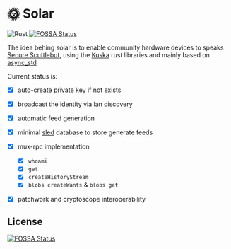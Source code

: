 # 🌞 Solar

![Rust](https://github.com/Kuska-ssb/solar/workflows/Rust/badge.svg)
[![FOSSA Status](https://app.fossa.com/api/projects/git%2Bgithub.com%2FKuska-ssb%2Fsolar.svg?type=shield)](https://app.fossa.com/projects/git%2Bgithub.com%2FKuska-ssb%2Fsolar?ref=badge_shield)

The idea behing solar is to enable community hardware devices to speaks [Secure Scuttlebut](https://scuttlebutt.nz/), using the [Kuska](https://github.com/Kuska-ssb) rust libraries and mainly based on [async_std](https://async.rs/)

Current status is:

- [X] auto-create private key if not exists
- [X] broadcast the identity via lan discovery
- [X] automatic feed generation 
- [X] minimal [sled](https://github.com/spacejam/sled) database to store generate feeds
- [X] mux-rpc implementation
  - [X] `whoami`
  - [X] `get`
  - [X] `createHistoryStream` 
  - [X] `blobs createWants` & `blobs get` 
- [X] patchwork and cryptoscope interoperability


## License
[![FOSSA Status](https://app.fossa.com/api/projects/git%2Bgithub.com%2FKuska-ssb%2Fsolar.svg?type=large)](https://app.fossa.com/projects/git%2Bgithub.com%2FKuska-ssb%2Fsolar?ref=badge_large)